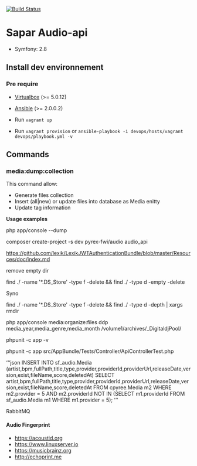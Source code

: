 [![Build Status](https://travis-ci.org/Pyrex-FWI/audio_api.svg?branch=master)](https://travis-ci.org/Pyrex-FWI/audio_api)

# Sapar Audio-api

- Symfony: 2.8

## Install dev environnement

### Pre require

- [Virtualbox](https://www.virtualbox.org) (>= 5.0.12)
- [Ansible](https://github.com/ansible/ansible) (>= 2.0.0.2)


- Run ```vagrant up```
- Run ```vagrant provision``` or ```ansible-playbook -i devops/hosts/vagrant devops/playbook.yml -v ```

## Commands

### media:dump:collection

This command allow:

- Generate files collection
- Insert (all|new) or update files into database as Media enitty
- Update tag information

**Usage examples**

php app/console --dump

composer create-project -s dev pyrex-fwi/audio audio_api



https://github.com/lexik/LexikJWTAuthenticationBundle/blob/master/Resources/doc/index.md

remove empty dir

find ./ -name '*.DS_Store' -type f -delete && find ./ -type d -empty -delete

Syno

find ./ -name '*.DS_Store' -type f -delete && find ./ -type d -depth | xargs  rmdir

php app/console media:organize:files  ddp media_year,media_genre,media_month /volume1/archives/_DigitaldjPool/


phpunit -c app -v

phpunit -c app  src/AppBundle/Tests/Controller/ApiControllerTest.php

‘‘‘json
INSERT INTO sf_audio.Media
(artist,bpm,fullPath,title,type,provider,providerId,providerUrl,releaseDate,version,exist,fileName,score,deletedAt)
SELECT 
    artist,bpm,fullPath,title,type,provider,providerId,providerUrl,releaseDate,version,exist,fileName,score,deletedAt
FROM
    cpyree.Media m2
WHERE
    m2.provider = 5
        AND m2.providerId NOT IN (SELECT 
            m1.providerId
        FROM
            sf_audio.Media m1
        WHERE
            m1.provider = 5);
‘‘‘

RabbitMQ


#### Audio Fingerprint

- https://acoustid.org
- https://www.linuxserver.io
- https://musicbrainz.org
- http://echoprint.me